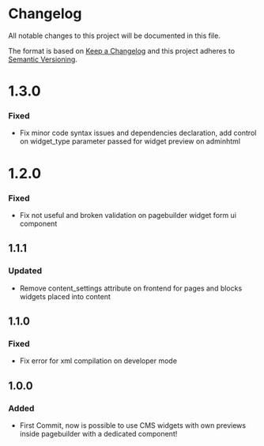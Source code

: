 # Changelog
All notable changes to this project will be documented in this file.

The format is based on [Keep a Changelog](http://keepachangelog.com/en/1.0.0/)
and this project adheres to [Semantic Versioning](http://semver.org/spec/v2.0.0.html).

# 1.3.0
### Fixed
- Fix minor code syntax issues and dependencies declaration, add control on widget_type parameter passed for widget preview on adminhtml

# 1.2.0
### Fixed
- Fix not useful and broken validation on pagebuilder widget form ui component

## 1.1.1
### Updated
- Remove content_settings attribute on frontend for pages and blocks widgets placed into content

## 1.1.0
### Fixed
- Fix error for xml compilation on developer mode

## 1.0.0
### Added
- First Commit, now is possible to use CMS widgets with own previews inside pagebuilder with a dedicated component!

